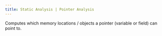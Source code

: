```yaml
---
title: Static Analysis | Pointer Analysis
---
```


Computes which memory locations / objects a pointer (variable or field) can point to.